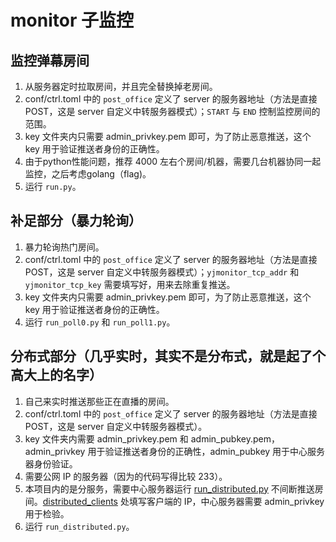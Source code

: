 # monitor 子监控
## 监控弹幕房间
1. 从服务器定时拉取房间，并且完全替换掉老房间。
1. conf/ctrl.toml 中的 `post_office` 定义了 server 的服务器地址（方法是直接 POST，这是 server 自定义中转服务器模式）；`START` 与 `END` 控制监控房间的范围。
1. key 文件夹内只需要 admin_privkey.pem 即可，为了防止恶意推送，这个 key 用于验证推送者身份的正确性。
1. 由于python性能问题，推荐 4000 左右个房间/机器，需要几台机器协同一起监控，之后考虑golang（flag)。
1. 运行 `run.py`。
## 补足部分（暴力轮询）
1. 暴力轮询热门房间。
1. conf/ctrl.toml 中的 `post_office` 定义了 server 的服务器地址（方法是直接 POST，这是 server 自定义中转服务器模式）；`yjmonitor_tcp_addr` 和 `yjmonitor_tcp_key` 需要填写好，用来去除重复推送。
1. key 文件夹内只需要 admin_privkey.pem 即可，为了防止恶意推送，这个 key 用于验证推送者身份的正确性。
1. 运行 `run_poll0.py` 和 `run_poll1.py`。
## 分布式部分（几乎实时，其实不是分布式，就是起了个高大上的名字）
1. 自己来实时推送那些正在直播的房间。
1. conf/ctrl.toml 中的 `post_office` 定义了 server 的服务器地址（方法是直接 POST，这是 server 自定义中转服务器模式）。
1. key 文件夹内需要 admin_privkey.pem 和 admin_pubkey.pem，admin_privkey 用于验证推送者身份的正确性，admin_pubkey 用于中心服务器身份验证。
1. 需要公网 IP 的服务器（因为的代码写得比较 233）。
1. 本项目内的是分服务，需要中心服务器运行 [run_distributed.py](https://github.com/yjqiang/bili_utils/blob/master/fetch_roomids/refresh_rooms_hub/run_distributed.py) 不间断推送房间。[distributed_clients](https://github.com/yjqiang/bili_utils/blob/master/fetch_roomids/refresh_rooms_hub/run_distributed.py#L16) 处填写客户端的 IP，中心服务器需要 admin_privkey 用于检验。
1. 运行 `run_distributed.py`。